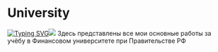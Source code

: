 # University
[![Typing SVG](https://readme-typing-svg.demolab.com?font=Quicksand&weight=700&size=24&pause=1000&color=05176C&background=FFFFFF00&center=true&vCenter=true&multiline=true&repeat=false&width=435&lines=Welcome+everybody)](https://git.io/typing-svg)![](https://github.com/blackcater/blackcater/raw/main/images/Hi.gif) 
Здесь представлены все мои основные работы за учёбу в Финансовом университете при Правительстве РФ
